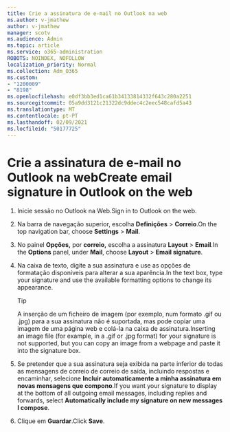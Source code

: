 ```yaml
---
title: Crie a assinatura de e-mail no Outlook na web
ms.author: v-jmathew
author: v-jmathew
manager: scotv
ms.audience: Admin
ms.topic: article
ms.service: o365-administration
ROBOTS: NOINDEX, NOFOLLOW
localization_priority: Normal
ms.collection: Adm_O365
ms.custom:
- "1200009"
- "8198"
ms.openlocfilehash: e0df3bb3ed1ca61b34133814332f643c280a2251
ms.sourcegitcommit: 05a9dd3121c21322dc9ddec4c2eec548cafd5a43
ms.translationtype: MT
ms.contentlocale: pt-PT
ms.lasthandoff: 02/09/2021
ms.locfileid: "50177725"
---
```

# <a name="create-email-signature-in-outlook-on-the-web"></a><span data-ttu-id="805be-102">Crie a assinatura de e-mail no Outlook na web</span><span class="sxs-lookup"><span data-stu-id="805be-102">Create email signature in Outlook on the web</span></span>

1. <span data-ttu-id="805be-103">Inicie sessão no Outlook na Web.</span><span class="sxs-lookup"><span data-stu-id="805be-103">Sign in to Outlook on the web.</span></span>
2. <span data-ttu-id="805be-104">Na barra de navegação superior, escolha **Definições**  >  **Correio**.</span><span class="sxs-lookup"><span data-stu-id="805be-104">On the top navigation bar, choose **Settings** > **Mail**.</span></span>
3. <span data-ttu-id="805be-105">No painel **Opções,** por **correio,** escolha a assinatura **Layout**  >  **Email**.</span><span class="sxs-lookup"><span data-stu-id="805be-105">In the **Options** panel, under **Mail**, choose **Layout** > **Email signature**.</span></span>
4. <span data-ttu-id="805be-106">Na caixa de texto, digite a sua assinatura e use as opções de formatação disponíveis para alterar a sua aparência.</span><span class="sxs-lookup"><span data-stu-id="805be-106">In the text box, type your signature and use the available formatting options to change its appearance.</span></span>

    > [!TIP]
    > <span data-ttu-id="805be-107">A inserção de um ficheiro de imagem (por exemplo, num formato .gif ou .jpg) para a sua assinatura não é suportada, mas pode copiar uma imagem de uma página web e colá-la na caixa de assinatura.</span><span class="sxs-lookup"><span data-stu-id="805be-107">Inserting an image file (for example, in a .gif or .jpg format) for your signature is not supported, but you can copy an image from a webpage and paste it into the signature box.</span></span>

5. <span data-ttu-id="805be-108">Se pretender que a sua assinatura seja exibida na parte inferior de todas as mensagens de correio de correio de saída, incluindo respostas e encaminhar, selecione **Incluir automaticamente a minha assinatura em novas mensagens que compono**.</span><span class="sxs-lookup"><span data-stu-id="805be-108">If you want your signature to display at the bottom of all outgoing email messages, including replies and forwards, select **Automatically include my signature on new messages I compose**.</span></span>
6. <span data-ttu-id="805be-109">Clique em **Guardar**.</span><span class="sxs-lookup"><span data-stu-id="805be-109">Click **Save**.</span></span>
